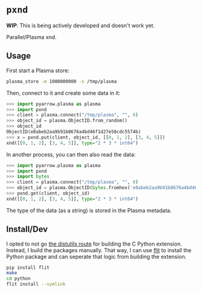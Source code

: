 # `pxnd`

**WIP**: This is being actively developed and doesn't work yet.

Parallel/Plasma xnd.

## Usage
First start a Plasma store:

```bash
plasma_store -m 1000000000 -s /tmp/plasma
```

Then, connect to it and create some data in it:

```python
>>> import pyarrow.plasma as plasma
>>> import pxnd
>>> client = plasma.connect("/tmp/plasma", "", 0)
>>> object_id = plasma.ObjectID.from_random()
>>> object_id
ObjectID(e0abeb2aa9b91b0676a4bd46f1d27e58cdc5574b)
>>> x = pxnd.put(client, object_id, [[0, 1, 2], [3, 4, 5]])
xnd([[0, 1, 2], [3, 4, 5]], type="2 * 3 * int64")
```

In another process, you can then also read the data:

```python
>>> import pyarrow.plasma as plasma
>>> import pxnd
>>> import bytes
>>> client = plasma.connect("/tmp/plasma", "", 0)
>>> object_id = plasma.ObjectID(bytes.fromhex('e0abeb2aa9b91b0676a4bd46f1d27e58cdc5574b'))
>>> pxnd.get(client, object_id)
xnd([[0, 1, 2], [3, 4, 5]], type="2 * 3 * int64")
```

The type of the data (as a string) is stored in the Plasma metadata.

## Install/Dev
I opted to not go [the distutils route](https://docs.python.org/3/extending/building.html#building-c-and-c-extensions-with-distutils) for building the C Python extension. Instead, I build the packages manually. That way, I can use [flit](https://flit.readthedocs.io/en/latest/) to install the Python package and can seperate that logic from building the extension.

```bash
pip install flit
make
cd python
flit install --symlink
```

